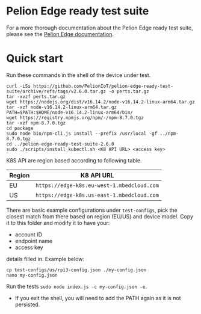 # Pelion Edge ready test suite

For a more thorough documentation about the Pelion Edge ready test suite, please see the [Pelion Edge documentation](https://developer.pelion.com/docs/device-management-edge/latest/testing/pelion-edge-ready-test-suite.html).

# Quick start

Run these commands in the shell of the device under test.

```
curl -LSs https://github.com/PelionIoT/pelion-edge-ready-test-suite/archive/refs/tags/v2.6.0.tar.gz -o perts.tar.gz
tar -xvzf perts.tar.gz
wget https://nodejs.org/dist/v16.14.2/node-v16.14.2-linux-arm64.tar.gz
tar -xzf node-v16.14.2-linux-arm64.tar.gz
PATH=$PATH:$HOME/node-v16.14.2-linux-arm64/bin/
wget https://registry.npmjs.org/npm/-/npm-8.7.0.tgz
tar -xzf npm-8.7.0.tgz
cd package
sudo node bin/npm-cli.js install --prefix /usr/local -gf ../npm-8.7.0.tgz
cd ../pelion-edge-ready-test-suite-2.6.0
sudo ./scripts/install_kubectl.sh <K8 API URL> <access key>
```

K8S API are region based according to following table.

| Region | K8 API URL  |
|--------|-------------|
| EU     | `https://edge-k8s.eu-west-1.mbedcloud.com` |
| US     | `https://edge-k8s.us-east-1.mbedcloud.com` |

There are basic example configurations under `test-configs`, pick the closest match from there based on region (EU/US) and device model. Copy it to this folder and modify it to have your:

- account ID
- endpoint name
- access key

details filled in. Example below:


```
cp test-configs/us/rpi3-config.json ./my-config.json
nano my-config.json
```

Run the tests `sudo node index.js -c my-config.json -e`.
- If you exit the shell, you will need to add the PATH again as it is not persisted.
